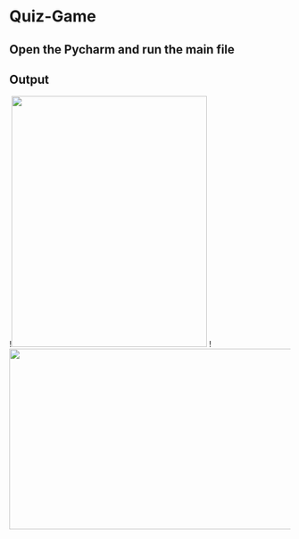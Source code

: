 # Quiz-Game
## Open the Pycharm and run the main file
## Output


!<img src="https://user-images.githubusercontent.com/36688723/134512431-97c1f755-6372-47a2-9028-ae8fa03c3ac0.gif" width="350" height="450">
 !<img src="https://user-images.githubusercontent.com/36688723/134513496-6c8c1535-cf52-411f-9e36-29a0d2b6a36a.gif" width="600" height="324">


